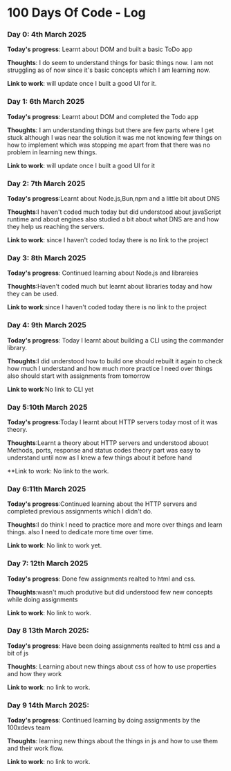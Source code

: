 # 100 Days Of Code - Log

<!-- ### Day 0: February 30, 2016 (Example 1)
##### (delete me or comment me out)

**Today's Progress**: Fixed CSS, worked on canvas functionality for the app.

**Thoughts:** I really struggled with CSS, but, overall, I feel like I am slowly getting better at it. Canvas is still new for me, but I managed to figure out some basic functionality.

**Link to work:** [Calculator App](http://www.example.com)

### Day 0: February 30, 2016 (Example 2)
##### (delete me or comment me out)

**Today's Progress**: Fixed CSS, worked on canvas functionality for the app.

**Thoughts**: I really struggled with CSS, but, overall, I feel like I am slowly getting better at it. Canvas is still new for me, but I managed to figure out some basic functionality.

**Link(s) to work**: [Calculator App](http://www.example.com)


### Day 1: June 27, Monday

**Today's Progress**: I've gone through many exercises on FreeCodeCamp.

**Thoughts** I've recently started coding, and it's a great feeling when I finally solve an algorithm challenge after a lot of attempts and hours spent.

**Link(s) to work**
1. [Find the Longest Word in a String](https://www.freecodecamp.com/challenges/find-the-longest-word-in-a-string)
2. [Title Case a Sentence](https://www.freecodecamp.com/challenges/title-case-a-sentence)
### Day 0: 

**Today's progress**:

**Thoughts**:

**Link to work**:
-->
 
 ### Day 0: 4th March 2025

 **Today's progress**: Learnt about DOM and built a basic ToDo app 

 **Thoughts**: I do seem to understand things for basic things now. I am not struggling as of now since it's basic concepts which I am learning now. 

 **Link to work**: will update once I built a good UI for it.  

### Day 1: 6th March 2025 

**Today's progress**: Learnt about DOM and completed the Todo app

**Thoughts**: I am understanding things but there are few parts where I get stuck although I was near the solution it was me not knowing few things on how to implement which was stopping me apart from that there was no problem in learning new things. 

**Link to work**: will update once I built a good UI for it

### Day 2: 7th March 2025

**Today's progress**:Learnt about Node.js,Bun,npm and a little bit about DNS

**Thoughts**:I haven't coded much today but did understood about javaScript runtime and about engines also studied a bit about what DNS are and how they help us reaching the servers.  

**Link to work**: since I haven't coded today there is no link to the project

### Day 3: 8th March 2025

**Today's progress**: Continued learning about Node.js and librareies 

**Thoughts**:Haven't coded much but learnt about libraries today and how they can be used.

**Link to work**:since I haven't coded today there is no link to the project

### Day 4: 9th March 2025

**Today's progress**: Today I learnt  about building a CLI using the commander library.

**Thoughts**:I did understood how to build one should rebuilt it again to check how much I understand and how much more practice I need over things also should start with assignments from tomorrow

**Link to work**:No link to CLI yet 

### Day 5:10th March 2025 

**Today's progress**:Today I learnt about HTTP servers today most of it was theory.

**Thoughts**:Learnt a theory about HTTP servers and understood abouot Methods, ports, response and status codes theory part was easy to understand until now as I knew a few things about it before hand 

**Link to work: No link to the work.

### Day 6:11th March 2025 

**Today's progress**:Continued learning about the HTTP servers and completed previous assignments which I didn't do.

**Thoughts**:I do think I need to practice more and more over things and learn things. also I need to dedicate more time over time. 

**Link to work**: No link to work yet.

### Day 7: 12th March 2025 

**Today's progress**: Done few assignments realted to html and css. 

**Thoughts**:wasn't much produtive but did understood few new concepts while doing assignments

**Link to work**: No link to work.

### Day 8 13th March 2025: 

**Today's progress**: Have been doing assignments realted to html css and a bit of js 

**Thoughts**: Learning about new things about css of how to use properties and how they work 

**Link to work**: no link to work.

### Day 9 14th March 2025: 

**Today's progress**: Continued learning by doing assignments by the 100xdevs team

**Thoughts**: learning new things about the things in js and how to use them and their work flow.

**Link to work**: no link to work.



